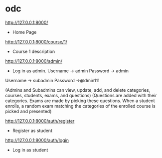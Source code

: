 # odc
http://127.0.0.1:8000/
- Home Page

http://127.0.0.1:8000/course/1/
- Course 1 description

http://127.0.0.1:8000/admin/
- Log in as admin. 
Username -> admin Password -> admin

Username -> subadmin Password ->@dmin111

(Admins and Subadmins can view, update, add, and delete categories, courses, students, exams, and questions)
(Questions are added with their categories. Exams are made by picking these questions. When a student enrolls, a random exam matching the categories of the enrolled course is picked and presented)

http://127.0.0.1:8000/auth/register
- Register as student

http://127.0.0.1:8000/auth/login
- Log in as student
